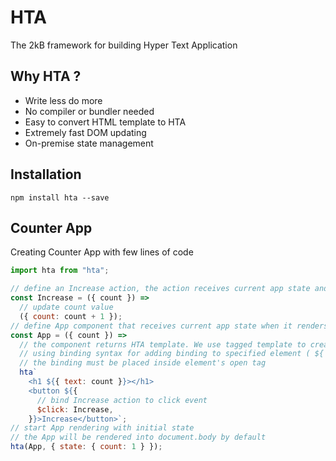 # HTA

The 2kB framework for building Hyper Text Application

## Why HTA ?

- Write less do more
- No compiler or bundler needed
- Easy to convert HTML template to HTA
- Extremely fast DOM updating
- On-premise state management

## Installation

```
npm install hta --save
```

## Counter App

Creating Counter App with few lines of code

```js
import hta from "hta";

// define an Increase action, the action receives current app state and returns state updates
const Increase = ({ count }) =>
  // update count value
  ({ count: count + 1 });
// define App component that receives current app state when it renders
const App = ({ count }) =>
  // the component returns HTA template. We use tagged template to create HTML elements
  // using binding syntax for adding binding to specified element ( ${ binding } )
  // the binding must be placed inside element's open tag
  hta`
    <h1 ${{ text: count }}></h1>
    <button ${{
      // bind Increase action to click event
      $click: Increase,
    }}>Increase</button>`;
// start App rendering with initial state
// the App will be rendered into document.body by default
hta(App, { state: { count: 1 } });
```

